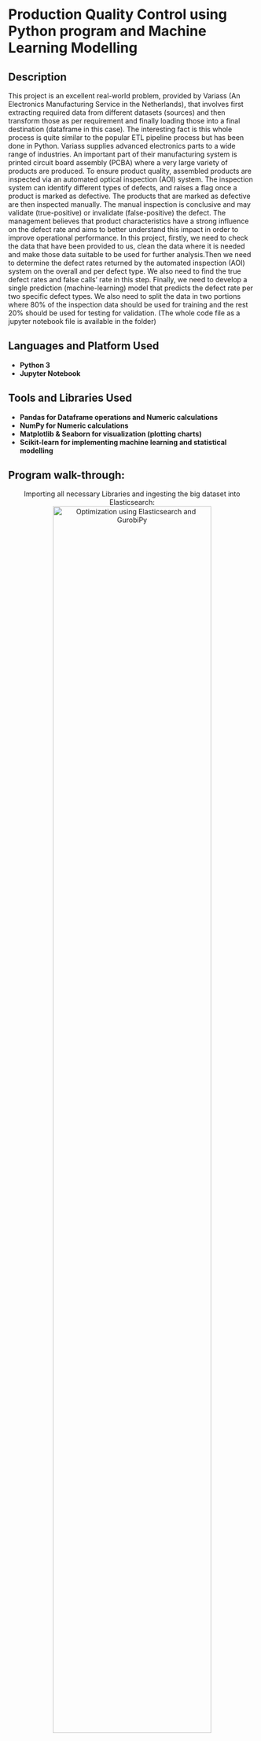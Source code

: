 
<h1>Production Quality Control using Python program and Machine Learning Modelling </h1>

<h2>Description</h2>
This project is an excellent real-world problem, provided by Variass (An Electronics Manufacturing Service in the Netherlands), that involves first extracting required data from different datasets (sources) and then transform those as per requirement and finally loading those into a final destination (dataframe in this case). The interesting fact is this whole process is quite similar to the popular ETL pipeline process but has been done in Python. Variass  supplies  advanced electronics  parts  to  a wide  range of  industries.  An important part of their  manufacturing system  is  printed circuit board  assembly  (PCBA)  where  a very large variety  of  products  are  produced.  To  ensure  product  quality,  assembled  products  are inspected  via  an  automated  optical  inspection (AOI)  system.  The  inspection  system  can  identify different  types  of  defects,  and  raises  a  flag  once  a  product  is  marked  as  defective.  The products that are marked as defective are then inspected manually. The manual inspection is conclusive  and  may  validate  (true-positive)  or  invalidate  (false-positive)  the  defect.  The management believes that product characteristics have a strong influence on the defect rate and aims to better understand this impact in order to improve operational performance. In this project, firstly, we need to check the data that have been provided to us, clean the data where it is needed and make those data suitable to be used for further analysis.Then we need to determine the defect rates returned by the automated inspection (AOI) system on the overall and per defect type. We also need to find the true defect rates and false calls’ rate in this step. Finally, we need to develop a single prediction (machine-learning) model that predicts the defect rate per two specific defect types. We also need to split the data in two portions where 80% of the inspection data should be used for training and the rest 20% should be used for testing for validation. (The whole code file as a jupyter notebook file is available in the folder)
<br />


<h2>Languages and Platform Used</h2>

- <b>Python 3 </b> 
- <b>Jupyter Notebook </b>

<h2>Tools and Libraries Used</h2>

- <b>Pandas for Dataframe operations and Numeric calculations </b>
- <b>NumPy for Numeric calculations </b>
- <b>Matplotlib & Seaborn for visualization (plotting charts) </b>
- <b>Scikit-learn for implementing machine learning and statistical modelling </b>

<h2>Program walk-through:</h2>

<p align="center">
Importing all necessary Libraries and ingesting the big dataset into Elasticsearch: <br/>
<img src="https://i.imgur.com/dUvnCpk.png" height="80%" width="80%" alt="Optimization using Elasticsearch and GurobiPy"/>
<br />
<br />
Importing data after aggreagtion via json and storing final transformed data into a final dataframe:  <br/>
<img src="https://i.imgur.com/7fFMmFA.png" height="80%" width="80%" alt="Optimization using Elasticsearch and GurobiPy"/>
<img src="https://i.imgur.com/HobLI7u.png" height="80%" width="80%" alt="Optimization using Elasticsearch and GurobiPy"/>
<br />
<br />
Categorizing products based on profit margins and plotting histograms: <br/>
<img src="https://i.imgur.com/8D5gm2Q.png" height="80%" width="80%" alt="Optimization using Elasticsearch and GurobiPy"/>
<br />
<br />
Calculation of base-stock & number of boxes required and plotting correlation plot:  <br/>
<img src="https://i.imgur.com/QcJlumo.png" height="80%" width="80%" alt="Optimization using Elasticsearch and GurobiPy"/>
<br />
<br />
Identifying unique product couples based on correlation:  <br/>
<img src="https://i.imgur.com/CcmLu2v.png" height="80%" width="80%" alt="Optimization using Elasticsearch and GurobiPy"/>
<br />
<br />
Generating the final product list and allocating the products based on first method:  <br/>
<img src="https://i.imgur.com/bVXsmrF.png" height="80%" width="80%" alt="Optimization using Elasticsearch and GurobiPy"/>
<br />
<br />
Generating the final product list again and allocating the products based on second method:  <br/>
<img src="https://i.imgur.com/Kg73BUZ.png" height="80%" width="80%" alt="Optimization using Elasticsearch and GurobiPy"/>
<br />
<br />
 Allocating the products based on third method (Optimization - Knapsack problem):  <br/>
<img src="https://i.imgur.com/27wYPJi.png" height="80%" width="80%" alt="Optimization using Elasticsearch and GurobiPy"/>
<br />

</p>

<!--
 ```diff
- text in red
+ text in green
! text in orange
# text in gray
@@ text in purple (and bold)@@
```
--!>
